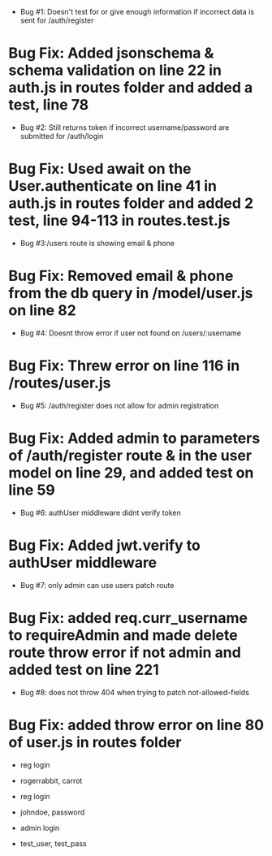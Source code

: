 - Bug #1: Doesn't test for or give enough information if incorrect data is sent for /auth/register
# Bug Fix: Added jsonschema & schema validation on line 22 in auth.js in routes folder and added a test, line 78

- Bug #2: Still returns token if incorrect username/password are submitted for /auth/login
# Bug Fix: Used await on the User.authenticate on line 41 in auth.js in routes folder and added 2 test, line 94-113 in routes.test.js

- Bug #3:/users route is showing email & phone
# Bug Fix: Removed email & phone from the db query in /model/user.js on line 82

- Bug #4: Doesnt throw error if user not found on /users/:username
# Bug Fix: Threw error on line 116 in /routes/user.js

- Bug #5: /auth/register does not allow for admin registration
# Bug Fix: Added admin to parameters of /auth/register route & in the user model on line 29, and added test on line 59

- Bug #6: authUser middleware didnt verify token
# Bug Fix: Added jwt.verify to authUser middleware

- Bug #7: only admin can use users patch route
# Bug Fix: added req.curr_username to requireAdmin and made delete route throw error if not admin and added test on line 221

- Bug #8: does not throw 404 when trying to patch not-allowed-fields
# Bug Fix: added throw error on line 80 of user.js in routes folder



- reg login
- rogerrabbit, carrot

- reg login
- johndoe, password

- admin login
- test_user, test_pass
